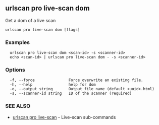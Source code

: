 ## urlscan pro live-scan dom

Get a dom of a live scan

```
urlscan pro live-scan dom [flags]
```

### Examples

```
  urlscan pro live-scan dom <scan-id> -s <scanner-id>
  echo <scan-id> | urlscan pro live-scan dom - -s <scanner-id>
```

### Options

```
  -f, --force               Force overwrite an existing file.
  -h, --help                help for dom
  -o, --output string       Output file name (default <uuid>.html)
  -s, --scanner-id string   ID of the scanner (required)
```

### SEE ALSO

* [urlscan pro live-scan](urlscan_pro_live-scan.md)	 - Live-scan sub-commands

